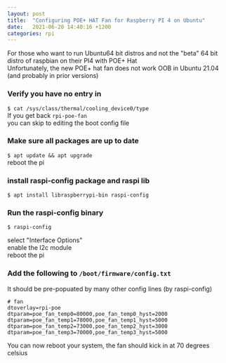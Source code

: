 ```yaml
---
layout: post
title:  "Configuring POE+ HAT Fan for Raspberry PI 4 on Ubuntu"
date:   2021-06-20 14:40:16 +1200
categories: rpi
---
```


For those who want to run Ubuntu64 bit distros and not the "beta" 64 bit distro of raspbian on their PI4 with POE+ Hat\
Unfortunately, the new POE+ hat fan does not work OOB in Ubuntu 21.04 (and probably in prior versions)

### Verify you have no entry in
`$ cat /sys/class/thermal/cooling_device0/type`\
If you get back
`rpi-poe-fan`\
you can skip to editing the boot config file

### Make sure all packages are up to date
`$ apt update && apt upgrade`\
reboot the pi

### install raspi-config package and raspi lib
`$ apt install libraspberrypi-bin raspi-config`

### Run the raspi-config binary
`$ raspi-config`

select "Interface Options"\
enable the I2c module\
reboot the pi

### Add the following to `/boot/firmware/config.txt` 
It should be pre-popuated by many other config lines (by raspi-config)
```
# fan
dtoverlay=rpi-poe
dtparam=poe_fan_temp0=80000,poe_fan_temp0_hyst=2000
dtparam=poe_fan_temp1=78000,poe_fan_temp1_hyst=5000
dtparam=poe_fan_temp2=73000,poe_fan_temp2_hyst=3000
dtparam=poe_fan_temp3=70000,poe_fan_temp3_hyst=5000

```

You can now reboot your system, the fan should kick in at 70 degrees celsius
